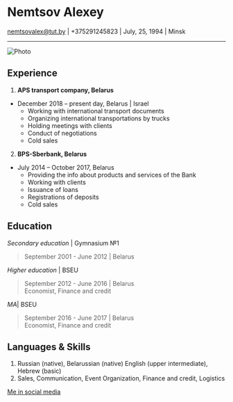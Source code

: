 # Nemtsov Alexey
nemtsovalex@tut.by | +375291245823 | July, 25, 1994 | Minsk
*** 
![Photo][1]

[1]: https://vk.com/nemtsov94?z=photo71746927_343868052%2Falbum71746927_0%2Frev "My photo"
## Experience

1. **APS transport company, Belarus**

* December 2018 – present day, Belarus | Israel
    * Working with international transport documents
    * Organizing international transportations by trucks
    * Holding meetings with clients
    * Conduct of negotiations
    * Cold sales
2. **BPS-Sberbank, Belarus**
* July 2014 – October 2017, Belarus
    * Providing the info about products and services of the Bank
    * Working with clients 
    * Issuance of loans
    * Registrations of deposits
    * Cold sales

## Education

*Secondary education* | Gymnasium №1
>September 2001 - June 2012 | Belarus

*Higher education* | BSEU
>September 2012 - June 2016 | Belarus\
>Economist, Finance and credit

*MA*| BSEU
>September 2016 - June 2017 | Belarus\
>Economist, Finance and credit

## Languages & Skills
1. Russian (native), Belarussian (native) English (upper intermediate), Hebrew (basic)
1. Sales, Communication, Event Organization, Finance and credit, Logistics

[Me in social media][2]

[2]: https://vk.com/nemtsov94 "My VK profile"
[3]: https://github.com/alexeynemtsov "My GitHub account"
